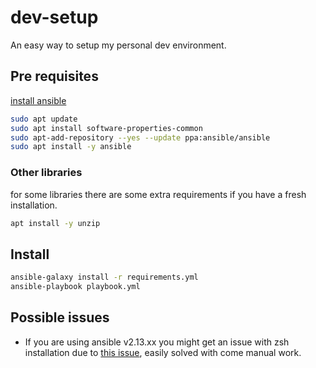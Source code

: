 # dev-setup
An easy way to setup my personal dev environment.


## Pre requisites
[install ansible](https://adamtheautomator.com/install-ansible/)

```bash
sudo apt update 
sudo apt install software-properties-common
sudo apt-add-repository --yes --update ppa:ansible/ansible
sudo apt install -y ansible
```

### Other libraries
for some libraries there are some extra requirements if you have a fresh installation.


```bash
apt install -y unzip
```


## Install

```bash
ansible-galaxy install -r requirements.yml
ansible-playbook playbook.yml
```


## Possible issues

- If you are using ansible v2.13.xx you might get an issue with zsh installation due to [this issue](https://github.com/viasite-ansible/ansible-role-zsh/issues/62), easily solved with come manual work.